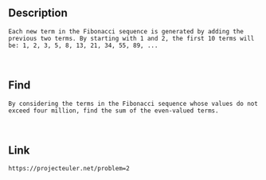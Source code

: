 ## Description

```
Each new term in the Fibonacci sequence is generated by adding the previous two terms. By starting with 1 and 2, the first 10 terms will be: 1, 2, 3, 5, 8, 13, 21, 34, 55, 89, ...
```

<br>

## Find

```
By considering the terms in the Fibonacci sequence whose values do not exceed four million, find the sum of the even-valued terms.
```

<br>

## Link

```
https://projecteuler.net/problem=2
```
